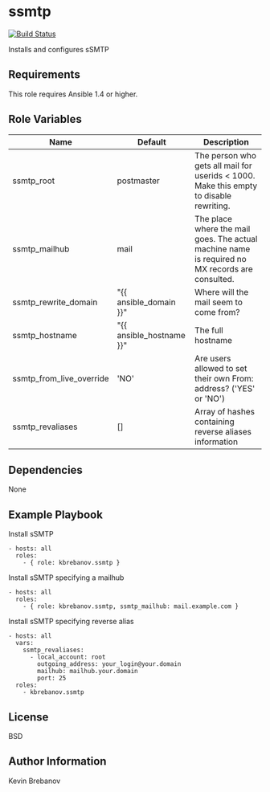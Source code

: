 ssmtp
=====

[![Build Status](https://travis-ci.org/kbrebanov/ansible-ssmtp.svg?branch=master)](https://travis-ci.org/kbrebanov/ansible-ssmtp)

Installs and configures sSMTP

Requirements
------------

This role requires Ansible 1.4 or higher.

Role Variables
--------------

| Name                     | Default                  | Description                                                                                     |
|--------------------------|--------------------------|-------------------------------------------------------------------------------------------------|
| ssmtp_root               | postmaster               | The person who gets all mail for userids < 1000. Make this empty to disable rewriting.          |
| ssmtp_mailhub            | mail                     | The place where the mail goes. The actual machine name is required no MX records are consulted. |
| ssmtp_rewrite_domain     | "{{ ansible_domain }}"   | Where will the mail seem to come from?                                                          |
| ssmtp_hostname           | "{{ ansible_hostname }}" | The full hostname                                                                               |
| ssmtp_from_live_override | 'NO'                     | Are users allowed to set their own From: address? ('YES' or 'NO')                               |
| ssmtp_revaliases         | []                       | Array of hashes containing reverse aliases information                                          |

Dependencies
------------

None

Example Playbook
----------------

Install sSMTP
```
- hosts: all
  roles:
    - { role: kbrebanov.ssmtp }
```

Install sSMTP specifying a mailhub
```
- hosts: all
  roles:
    - { role: kbrebanov.ssmtp, ssmtp_mailhub: mail.example.com }
```

Install sSMTP specifying reverse alias
```
- hosts: all
  vars:
    ssmtp_revaliases:
      - local_account: root
        outgoing_address: your_login@your.domain
        mailhub: mailhub.your.domain
        port: 25
  roles:
    - kbrebanov.ssmtp
```

License
-------

BSD

Author Information
------------------

Kevin Brebanov
